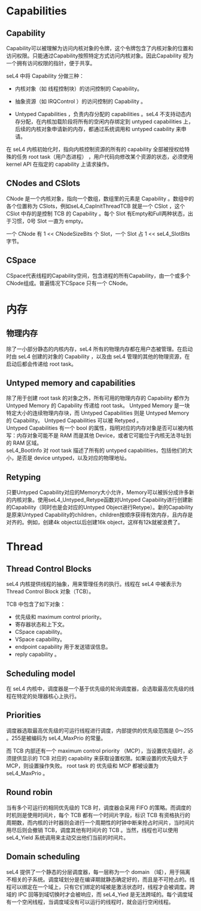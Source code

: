# Capabilities
## Capability
Capability可以被理解为访问内核对象的令牌，这个令牌包含了内核对象的位置和访问权限。只能通过Capability按照特定方式访问内核对象。因此Capability 视为一个拥有访问权限的指针，便于共享。

seL4 中将 Capability 分做三种：

- 内核对象（如 线程控制块）的访问控制的 Capability。

- 抽象资源（如 IRQControl ）的访问控制的 Capability 。

- Untyped Capabilities ，负责内存分配的 capabilities 。seL4 不支持动态内存分配，在内核加载阶段将所有的空闲内存绑定到 untyped capabilities 上，后续的内核对象申请新的内存，都通过系统调用和 untyped caability 来申请。

在 seL4 内核初始化时，指向内核控制资源的所有的 capability 全部被授权给特殊的任务 root task（用户态进程） ，用户代码向修改某个资源的状态，必须使用 kernel API 在指定的 capability 上请求操作。
## CNodes and CSlots
CNode 是一个内核对象，指向一个数组，数组里的元素是 Capability 。数组中的各个位置称为 CSlots，例如seL4_CapInitThreadTCB 就是一个 CSlot ，这个 CSlot 中存的是控制 TCB 的 Capability 。每个 Slot 有Empty和Full两种状态，出于习惯，0号 Slot 一直为 empty。

一个 CNode 有 1 << CNodeSizeBits 个 Slot，一个 Slot 占 1 << seL4_SlotBits 字节。
## CSpace
CSpace代表线程的Capability空间，包含进程的所有Capability，由一个或多个CNode组成。普遍情况下CSpace 只有一个 CNode。

# 内存
## 物理内存
除了一小部分静态的内核内存，seL4 所有的物理内存都在用户态被管理。在启动时由 seL4 创建的对象的 Capability ，以及由 seL4 管理的其他的物理资源，在启动后都会传递给 root task。
## Untyped memory and capabilities
除了用于创建 root task 的对象之外，所有可用的物理内存的 Capability 都作为 Untyped Memory 的 Capability 传递给 root task。 Untyped Memory 是一块特定大小的连续物理内存块，而 Untyped Capabilities 则是 Untyped Memory 的 Capability。 Untyped Capabilities 可以被 Retyped 。  
Untyped Capabilities 有一个 bool 的属性，指明对应的内存对象是否可以被内核写：内存对象可能不是 RAM 而是其他 Device，或者它可能位于内核无法寻址到的 RAM 区域。  
seL4_BootInfo 对 root task 描述了所有的 untyped capabilities，包括他们的大小，是否是 device untyped，以及对应的物理地址。
## Retyping
只要Untyped Capability对应的Memory大小允许，Memory可以被拆分成许多新的内核对象。使用seL4_Untyped_Retype函数对Untyped Capability进行创建新的Capability（同时也是会对应的Untyped Object进行Retype）。新的Capability是原来Untyped Capability的children，children按顺序获得有效内存，且内存是对齐的。例如，创建4k object以后创建16k object，这样有12k就被浪费了。
# Thread
## Thread Control Blocks
seL4 内核提供线程的抽象，用来管理任务的执行。线程在 seL4 中被表示为 Thread Control Block 对象（TCB）。

TCB 中包含了如下对象：
- 优先级和 maximum control priority。
- 寄存器状态和上下文。
- CSpace capability。
- VSpace capability。
- endpoint capability 用于发送错误信息。
- reply capability 。

## Scheduling model
在 seL4 内核中，调度器是一个基于优先级的轮询调度器，会选取最高优先级的线程在特定的处理器核心上执行。

## Priorities

调度器选取最高优先级的可运行线程进行调度，内部提供的优先级范围是 0～255 。255是被编码为 seL4_MaxPrio 的常量。

而 TCB 内部还有一个 maximum control priority （MCP），当设置优先级时，必须提供显示的 TCB 对应的 capability 来获取设置权限。如果设置的优先级大于 MCP，则设置操作失败。 root task 的 优先级和 MCP 都被设置为 seL4_MaxPrio 。

## Round robin

当有多个可运行的相同优先级的 TCB 时，调度器会采用 FIFO 的策略。而调度的时机则是使用时间片，每个 TCB 都有一个时间片字段，标识 TCB 有资格执行的周期数，而内核的计时器则会进行一个周期性的时钟中断来抢占时间片，当时间片用尽后则会撤销 TCB，调度其他有时间片的 TCB 。当然，线程也可以使用 seL4_Yield 系统调用来主动交出他们当前的时间片。

## Domain scheduling

seL4 提供了一个静态的分层调度器，每一层称为一个 domain （域），用于隔离不相关的子系统。调度域划分是在编译期就静态确定好的，而且是不可抢占的。线程可以绑定在一个域上，只有它们绑定的域被是激活状态时，线程才会被调度。跨域的 IPC 回等到域切换时才会被响应，而 seL4_Yied 是无法跨域的。每个调度域有一个空闲线程，当调度域没有可以运行的线程时，就会运行空闲线程。